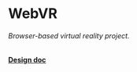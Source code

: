 # WebVR
###### Browser-based virtual reality project.

__[Design doc](https://docs.google.com/document/d/1GN9Iq_lpS4l1HF_-FolOtDobkFaGh2x3vDBmZsQqIa8/edit?usp=sharing)__
